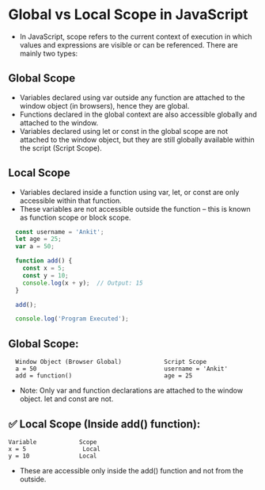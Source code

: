 #  Global vs  Local Scope in JavaScript
- In JavaScript, scope refers to the current context of execution in which values and expressions are visible or can be referenced. There are mainly two types:
## Global Scope
- Variables declared using var outside any function are attached to the window object (in browsers), hence they are global.
- Functions declared in the global context are also accessible globally and attached to the window.
- Variables declared using let or const in the global scope are not attached to the window object, but they are still globally available within the script (Script Scope).

##  Local Scope
- Variables declared inside a function using var, let, or const are only accessible within that function.
- These variables are not accessible outside the function – this is known as function scope or block scope.

```javascript
  const username = 'Ankit';
  let age = 25;
  var a = 50;

  function add() {
    const x = 5;
    const y = 10;
    console.log(x + y);  // Output: 15
  }

  add();

  console.log('Program Executed');
```
##  Global Scope:
      Window Object (Browser Global)	        Script Scope
      a = 50	                                username = 'Ankit'
      add = function()	                        age = 25
- Note: Only var and function declarations are attached to the window object. let and const are not.

 ## ✅ Local Scope (Inside add() function):
    Variable	        Scope
    x = 5	             Local
    y = 10	            Local
- These are accessible only inside the add() function and not from the outside.

